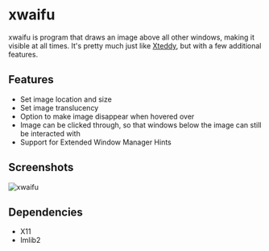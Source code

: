 # xwaifu

xwaifu is program that draws an image above all other windows,
making it visible at all times.
It's pretty much just like [Xteddy](http://weber.itn.liu.se/~stegu/xteddy/xteddy_info.html),
but with a few additional features.

## Features
* Set image location and size
* Set image translucency
* Option to make image disappear when hovered over
* Image can be clicked through, so that windows below the image can still be interacted with
* Support for Extended Window Manager Hints

## Screenshots
![xwaifu](https://gabrielott.github.io/xwaifu/img/gif1.gif)

## Dependencies
* X11
* Imlib2
